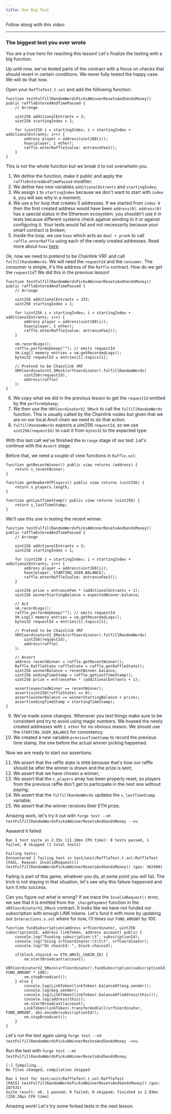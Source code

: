 ```yaml
---
title: One Big Test
---
```


_Follow along with this video:_

---

### The biggest test you ever wrote

You are a true hero for reaching this lesson! Let's finalize the testing with a big function.

Up until now, we've tested parts of the contract with a focus on checks that should revert in certain conditions. We never fully tested the happy case. We will do that now.

Open your `RaffleTest.t.sol` and add the following function:

```solidity
function testFulfillRandomWordsPicksAWinnerResetsAndSendsMoney() public raffleEnteredAndTimePassed {
    // Arrange

    uint256 additionalEntrants = 3;
    uint256 startingIndex = 1;

    for (uint256 i = startingIndex; i < startingIndex + additionalEntrants; i++) {
        address player = address(uint160(i));
        hoax(player, 1 ether);
        raffle.enterRaffle{value: entranceFee}();
    }
}
```

This is not the whole function but we break it to not overwhelm you.

1. We define the function, make it public and apply the `raffleEnteredAndTimePassed` modifier;
2. We define two new variables `additionalEntrants` and `startingIndex`;
3. We assign `1` to `startingIndex` because we don't want to start with `index 0`, you will see why in a moment;
4. We use a for loop that creates 5 addresses. If we started from `index 0` then the first created address would have been `address(0)`. `address(0)` has a special status in the Ethereum ecosystem, you shouldn't use it in tests because different systems check against sending to it or against configuring it. Your tests would fail and not necessarily because your smart contract is broken;
5. Inside the loop, we use `hoax` which acts as `deal + prank` to call `raffle.enterRaffle` using each of the newly created addresses. Read more about `hoax` [here](https://book.getfoundry.sh/reference/forge-std/hoax?highlight=hoax#hoax).

Ok, now we need to pretend to be Chainlink VRF and call `fulfillRandomWords`. We will need the `requestId` and the `consumer`. The consumer is simple, it's the address of the `Raffle` contract. How do we get the `requestId`? We did this in the previous lesson!

```solidity
function testFulfillRandomWordsPicksAWinnerResetsAndSendsMoney() public raffleEnteredAndTimePassed {
    // Arrange

    uint256 additionalEntrants = 333;
    uint256 startingIndex = 1;

    for (uint256 i = startingIndex; i < startingIndex + additionalEntrants; i++) {
        address player = address(uint160(i));
        hoax(player, 1 ether);
        raffle.enterRaffle{value: entranceFee}();
    }

    vm.recordLogs();
    raffle.performUpkeep(""); // emits requestId
    Vm.Log[] memory entries = vm.getRecordedLogs();
    bytes32 requestId = entries[1].topics[1];

    // Pretend to be Chainlink VRF
    VRFCoordinatorV2_5Mock(vrfCoordinator).fulfillRandomWords(
        uint256(requestId),
        address(raffle)
    );
}
```
6. We copy what we did in the previous lesson to get the `requestId` emitted by the `performUpkeep`;
7. We then use the `VRFCoordinatorV2_5Mock` to call the `fulfillRandomWords` function. This is usually called by the Chainlink nodes but given that we are on our local Anvil chain we need to do that action.
8. `fulfillRandomWords` expects a uint256 `requestId`, so we use `uint256(requestId)` to cast it from `bytes32` to the expected type.

With this last call we've finished the `Arrange` stage of our test. Let's continue with the `Assert` stage.

Before that, we need a couple of view functions in `Raffle.sol`:

```solidity
function getRecentWinner() public view returns (address) {
    return s_recentWinner;
}

function getNumberOfPlayers() public view returns (uint256) {
    return s_players.length;
}

function getLastTimeStamp() public view returns (uint256) {
    return s_lastTimeStamp;
}
```

We'll use this one in testing the recent winner.


```solidity
function testFulfillRandomWordsPicksAWinnerResetsAndSendsMoney() public raffleEnteredAndTimePassed {
    // Arrange

    uint256 additionalEntrants = 3;
    uint256 startingIndex = 1;

    for (uint256 i = startingIndex; i < startingIndex + additionalEntrants; i++) {
        address player = address(uint160(i));
        hoax(player, STARTING_USER_BALANCE);
        raffle.enterRaffle{value: entranceFee}();
    }

    uint256 prize = entranceFee * (additionalEntrants + 1);
    uint256 winnerStartingBalance = expectedWinner.balance;

    // Act
    vm.recordLogs();
    raffle.performUpkeep(""); // emits requestId
    Vm.Log[] memory entries = vm.getRecordedLogs();
    bytes32 requestId = entries[1].topics[1];

    // Pretend to be Chainlink VRF
    VRFCoordinatorV2_5Mock(vrfCoordinator).fulfillRandomWords(
        uint256(requestId),
        address(raffle)
    );

    // Assert
    address recentWinner = raffle.getRecentWinner();
    Raffle.RaffleState raffleState = raffle.getRaffleState();
    uint256 winnerBalance = recentWinner.balance;
    uint256 endingTimeStamp = raffle.getLastTimeStamp();
    uint256 prize = entranceFee * (additionalEntrants + 1);

    assert(expectedWinner == recentWinner);
    assert(uint256(raffleState) == 0);
    assert(winnerBalance == winnerStartingBalance + prize);
    assert(endingTimeStamp > startingTimeStamp);
}
```

9. We've made some changes. Whenever you test things make sure to be consistent and try to avoid using magic numbers. We hoaxed the newly created addresses with `1 ether` for no obvious reason. We should use the `STARTING_USER_BALANCE` for consistency.
10. We created a new variable `previousTimeStamp` to record the previous time stamp, the one before the actual winner picking happened.

Now we are ready to start our assertions.

11. We assert that the raffle state is `OPEN` because that's how our raffle should be after the winner is drawn and the prize is sent;
12. We assert that we have chosen a winner;
13. We assert that the `s_players` array has been properly reset, so players from the previous raffle don't get to participate in the next one without paying;
14. We assert that the `fulfillRandomWords` updates the `s_lastTimeStamp` variable;
15. We assert that the winner receives their ETH prize;
 
Amazing work, let's try it out with `forge test --mt testFulfillRandomWordsPicksAWinnerResetsAndSendsMoney --vv`.

Aaaaand it failed:

```
Ran 1 test suite in 2.35s (11.16ms CPU time): 0 tests passed, 1 failed, 0 skipped (1 total tests)

Failing tests:
Encountered 1 failing test in test/unit/RaffleTest.t.sol:RaffleTest
[FAIL. Reason: InvalidRequest()] testFulfillRandomWordsPicksAWinnerResetsAndSendsMoney() (gas: 362400)
```

Failing is part of this game, whatever you do, at some point you will fail. The trick is not staying in that situation, let's see why this failure happened and turn it into success.

Can you figure out what is wrong?
If we trace the `InvalidRequest()` error, we see that it is emitted from the
`_chargePayment` function in the `VRFCoordinatorV2_5Mock` contract. It looks
like we have not funded our subscription with enough LINK tokens. Let's fund it
with more by updating our `Interactions.s.sol` where for now, I'll times our
`FUND_AMOUNT` by 100.

```solidity
function fundSubscription(address vrfCoordinator, uint256 subscriptionId, address linkToken, address account) public {
    console.log("Funding subscription:\t", subscriptionId);
    console.log("Using vrfCoordinator:\t\t\t", vrfCoordinator);
    console.log("On chainId: ", block.chainid);

    if(block.chainid == ETH_ANVIL_CHAIN_ID) {
        vm.startBroadcast(account);
        VRFCoordinatorV2_5Mock(vrfCoordinator).fundSubscription(subscriptionId, FUND_AMOUNT * 100);
        vm.stopBroadcast();
    } else {
        console.log(LinkToken(linkToken).balanceOf(msg.sender));
        console.log(msg.sender);
        console.log(LinkToken(linkToken).balanceOf(address(this)));
        console.log(address(this));
        vm.startBroadcast(account);
        LinkToken(linkToken).transferAndCall(vrfCoordinator, FUND_AMOUNT, abi.encode(subscriptionId));
        vm.stopBroadcast();
    }
}
```

Let's run the test again using `forge test --mt testFulfillRandomWordsPicksAWinnerRestesAndSendsMoney -vvv`.

Run the test with `forge test --mt testFulfillRandomWordsPicksAWinnerResetsAndSendsMoney`.

```
[⠢] Compiling...
No files changed, compilation skipped

Ran 1 test for test/unit/RaffleTest.t.sol:RaffleTest
[PASS] testFulfillRandomWordsPicksAWinnerResetsAndSendsMoney() (gas: 287531)
Suite result: ok. 1 passed; 0 failed; 0 skipped; finished in 2.93ms (250.30µs CPU time)
```

Amazing work! Let's try some forked tests in the next lesson.
